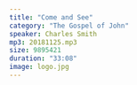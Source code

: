 ```yaml
---
title: "Come and See"
category: "The Gospel of John"
speaker: Charles Smith
mp3: 20181125.mp3
size: 9895421
duration: "33:08"
image: logo.jpg
---
```

